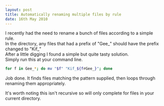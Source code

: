 ```yaml
---
layout: post
title: Automatically renaming multiple files by rule
date: 16th May 2010
---
```

I recently had the need to rename a bunch of files according to a simple rule.  
In the directory, any files that had a prefix of "Gee_" should have the prefix changed to "Kif_"  
After a little digging I found a simple but quite tasty solution.  
Simply run this at your command line.
```bash
for f in Gee_*; do mv "$f" "Kif_${f#Gee_}"; done
```
Job done. It finds files matching the pattern supplied, then loops through renaming them appropriately.

It's worth noting this isn't recursive so will only complete for files in your current directory.
